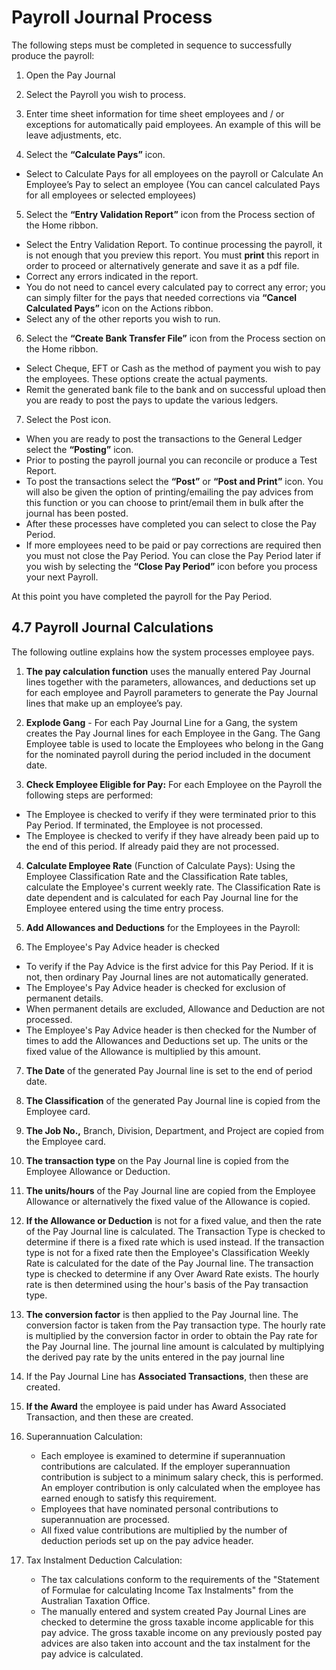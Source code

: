 # Payroll Journal Process
The following steps must be completed in sequence to successfully produce the payroll:

1.    Open the Pay Journal

2.    Select the Payroll you wish to process.

3.    Enter time sheet information for time sheet employees and / or exceptions for automatically paid employees.  An example of this will be leave adjustments, etc.

4.    Select the **“Calculate Pays”** icon.
   - Select to Calculate Pays for all employees on the payroll or Calculate An Employee’s Pay to select an employee (You can cancel calculated Pays for all employees or selected employees)

5.    Select the **“Entry Validation Report”** icon from the Process section of the Home ribbon.
   - Select the Entry Validation Report.  To continue processing the payroll, it is not enough that you preview this report. You must **print** this report in order to proceed or alternatively generate and save it as a pdf file.  
   - Correct any errors indicated in the report.  
   - You do not need to cancel every calculated pay to correct any error; you can simply filter for the pays that needed corrections via **“Cancel Calculated Pays”** icon on the Actions ribbon.  
   - Select any of the other reports you wish to run.  
 
6.    Select the **“Create Bank Transfer File”** icon from the Process section on the Home ribbon.
   - Select Cheque, EFT or Cash as the method of payment you wish to pay the employees.  These options create the actual payments.
   - Remit the generated bank file to the bank and on successful upload then you are ready to post the pays to update the various ledgers.  
7.    Select the Post icon.
   - When you are ready to post the transactions to the General Ledger select the **“Posting”** icon.
   - Prior to posting the payroll journal you can reconcile or produce a Test Report.  
   - To post the transactions select the **“Post”** or **“Post and Print”** icon.  You will also be given the option of printing/emailing the pay advices from this function or you can choose to print/email them in bulk after the journal has been posted.  
   - After these processes have completed you can select to close the Pay Period.  
   - If more employees need to be paid or pay corrections are required then you must not close the Pay Period.  You can close the Pay Period later if you wish by selecting the **“Close Pay Period”** icon before you process your next Payroll.

At this point you have completed the payroll for the Pay Period. 

## 4.7	Payroll Journal Calculations
The following outline explains how the system processes employee pays.

1.    **The pay calculation function** uses the manually entered Pay Journal lines together with the parameters, allowances, and deductions set up for each employee and Payroll parameters to generate the Pay Journal lines that make up an employee’s pay.

2.    **Explode Gang** - For each Pay Journal Line for a Gang, the system creates the Pay Journal lines for each Employee in the Gang.  The Gang Employee table is used to locate the Employees who belong in the Gang for the nominated payroll during the period included in the document date.

3.    **Check Employee Eligible for Pay:** For each Employee on the Payroll the following steps are performed:
   - The Employee is checked to verify if they were terminated prior to this Pay Period.  If terminated, the Employee is not processed.
   - The Employee is checked to verify if they have already been paid up to the end of this period.  If already paid they are not processed.
   
4.    **Calculate Employee Rate** (Function of Calculate Pays): Using the Employee Classification Rate and the Classification Rate tables, calculate the Employee's current weekly rate.  The Classification Rate is date dependent and is calculated for each Pay Journal line for the Employee entered using the time entry process.

5.    **Add Allowances and Deductions** for the Employees in the Payroll:

6.    The Employee's Pay Advice header is checked 
   - To verify if the Pay Advice is the first advice for this Pay Period.  If it is not, then ordinary Pay Journal lines are not automatically generated.  
   - The Employee's Pay Advice header is checked for exclusion of permanent details.  
   - When permanent details are excluded, Allowance and Deduction are not processed.  
   - The Employee's Pay Advice header is then checked for the Number of times to add the Allowances and Deductions set up.  The units or the fixed value of the Allowance is multiplied by this amount. 
   
7.    **The Date** of the generated Pay Journal line is set to the end of period date.  

8.    **The Classification** of the generated Pay Journal line is copied from the Employee card.  

9.    **The Job No.,** Branch, Division, Department, and Project are copied from the Employee card.  

10.   **The transaction type** on the Pay Journal line is copied from the Employee Allowance or Deduction.

11.   **The units/hours** of the Pay Journal line are copied from the Employee Allowance or alternatively the fixed value of the Allowance is copied. 

12.   **If the Allowance or Deduction** is not for a fixed value, and then the rate of the Pay Journal line is calculated.  The Transaction Type is checked to determine if there is a fixed rate which is used instead.  If the transaction type is not for a fixed rate then the Employee's Classification Weekly Rate is calculated for the date of the Pay Journal line.  The transaction type is checked to determine if any Over Award Rate exists.  The hourly rate is then determined using the hour's basis of the Pay transaction type.

13.   **The conversion factor** is then applied to the Pay Journal line.  The conversion factor is taken from the Pay transaction type.  The hourly rate is multiplied by the conversion factor in order to obtain the Pay rate for the Pay Journal line.  The journal line amount is calculated by multiplying the derived pay rate by the units entered in the pay journal line 

14.   If the Pay Journal Line has **Associated Transactions**, then these are created. 

15.   **If the Award** the employee is paid under has Award Associated Transaction, and then these are created.

16.	Superannuation Calculation: 
      -  Each employee is examined to determine if superannuation contributions are calculated.  If the employer superannuation contribution is subject to a minimum salary check, this is performed.  An employer contribution is only calculated when the employee has earned enough to satisfy this requirement.
      - Employees that have nominated personal contributions to superannuation are processed.
      - All fixed value contributions are multiplied by the number of deduction periods set up on the pay advice header. 
    
17.	Tax Instalment Deduction Calculation:
      - The tax calculations conform to the requirements of the "Statement of Formulae for calculating Income Tax Instalments" from the Australian Taxation Office.
      - The manually entered and system created Pay Journal Lines are checked to determine the gross taxable income applicable for this pay advice.  The gross taxable income on any previously posted pay advices are also taken into account and the tax instalment for the pay advice is calculated.
